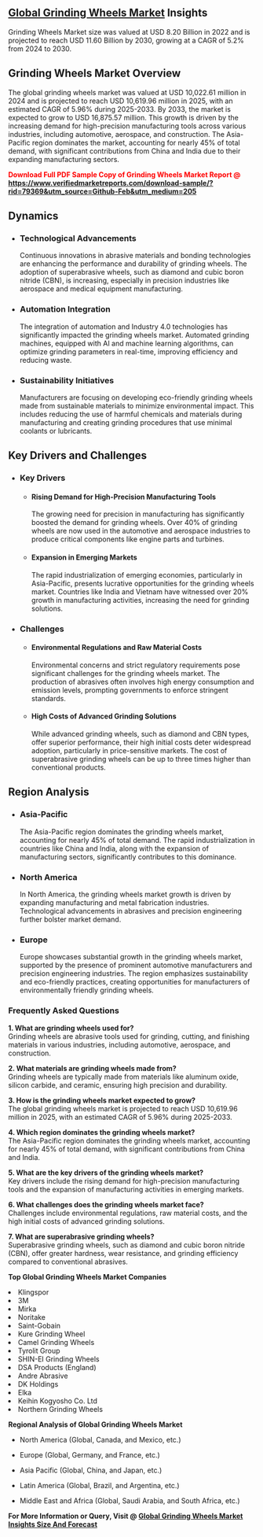 <h2><a href="https://www.verifiedmarketreports.com/download-sample/?rid=79369&amp;utm_source=Github&amp;utm_medium=205" target="_blank">Global Grinding Wheels Market</a> Insights</h2><p>Grinding Wheels Market size was valued at USD 8.20 Billion in 2022 and is projected to reach USD 11.60 Billion by 2030, growing at a CAGR of 5.2% from 2024 to 2030.</p><p> <h2>Grinding Wheels Market Overview</h2> <p>The global grinding wheels market was valued at USD 10,022.61 million in 2024 and is projected to reach USD 10,619.96 million in 2025, with an estimated CAGR of 5.96% during 2025-2033. By 2033, the market is expected to grow to USD 16,875.57 million. This growth is driven by the increasing demand for high-precision manufacturing tools across various industries, including automotive, aerospace, and construction. The Asia-Pacific region dominates the market, accounting for nearly 45% of total demand, with significant contributions from China and India due to their expanding manufacturing sectors. </p> <p><strong><p><span class=""><span style="color: #ff0000;"><strong>Download Full PDF Sample Copy of Grinding Wheels Market Report</strong> @ </span><a href="https://www.verifiedmarketreports.com/download-sample/?rid=79369&amp;utm_source=Github-Feb&amp;utm_medium=205" target="_blank">https://www.verifiedmarketreports.com/download-sample/?rid=79369&amp;utm_source=Github-Feb&amp;utm_medium=205</a></span></p></strong></p> <h2>Dynamics</h2> <ul> <li><h3>Technological Advancements</h3> <p>Continuous innovations in abrasive materials and bonding technologies are enhancing the performance and durability of grinding wheels. The adoption of superabrasive wheels, such as diamond and cubic boron nitride (CBN), is increasing, especially in precision industries like aerospace and medical equipment manufacturing. </p> </li> <li><h3>Automation Integration</h3> <p>The integration of automation and Industry 4.0 technologies has significantly impacted the grinding wheels market. Automated grinding machines, equipped with AI and machine learning algorithms, can optimize grinding parameters in real-time, improving efficiency and reducing waste. </p> </li> <li><h3>Sustainability Initiatives</h3> <p>Manufacturers are focusing on developing eco-friendly grinding wheels made from sustainable materials to minimize environmental impact. This includes reducing the use of harmful chemicals and materials during manufacturing and creating grinding procedures that use minimal coolants or lubricants. </p> </li> </ul> <h2>Key Drivers and Challenges</h2> <ul> <li><h3>Key Drivers</h3> <ul> <li><h4>Rising Demand for High-Precision Manufacturing Tools</h4> <p>The growing need for precision in manufacturing has significantly boosted the demand for grinding wheels. Over 40% of grinding wheels are now used in the automotive and aerospace industries to produce critical components like engine parts and turbines. </p> </li> <li><h4>Expansion in Emerging Markets</h4> <p>The rapid industrialization of emerging economies, particularly in Asia-Pacific, presents lucrative opportunities for the grinding wheels market. Countries like India and Vietnam have witnessed over 20% growth in manufacturing activities, increasing the need for grinding solutions. </p> </li> </ul> </li> <li><h3>Challenges</h3> <ul> <li><h4>Environmental Regulations and Raw Material Costs</h4> <p>Environmental concerns and strict regulatory requirements pose significant challenges for the grinding wheels market. The production of abrasives often involves high energy consumption and emission levels, prompting governments to enforce stringent standards. </p> </li> <li><h4>High Costs of Advanced Grinding Solutions</h4> <p>While advanced grinding wheels, such as diamond and CBN types, offer superior performance, their high initial costs deter widespread adoption, particularly in price-sensitive markets. The cost of superabrasive grinding wheels can be up to three times higher than conventional products. </p> </li> </ul> </li> </ul> <h2>Region Analysis</h2> <ul> <li><h3>Asia-Pacific</h3> <p>The Asia-Pacific region dominates the grinding wheels market, accounting for nearly 45% of total demand. The rapid industrialization in countries like China and India, along with the expansion of manufacturing sectors, significantly contributes to this dominance. </p> </li> <li><h3>North America</h3> <p>In North America, the grinding wheels market growth is driven by expanding manufacturing and metal fabrication industries. Technological advancements in abrasives and precision engineering further bolster market demand. </p> </li> <li><h3>Europe</h3> <p>Europe showcases substantial growth in the grinding wheels market, supported by the presence of prominent automotive manufacturers and precision engineering industries. The region emphasizes sustainability and eco-friendly practices, creating opportunities for manufacturers of environmentally friendly grinding wheels. </p> </li> </ul> <h3>Frequently Asked Questions</h3> <p><strong>1. What are grinding wheels used for?</strong><br>Grinding wheels are abrasive tools used for grinding, cutting, and finishing materials in various industries, including automotive, aerospace, and construction. </p> <p><strong>2. What materials are grinding wheels made from?</strong><br>Grinding wheels are typically made from materials like aluminum oxide, silicon carbide, and ceramic, ensuring high precision and durability. </p> <p><strong>3. How is the grinding wheels market expected to grow?</strong><br>The global grinding wheels market is projected to reach USD 10,619.96 million in 2025, with an estimated CAGR of 5.96% during 2025-2033. </p> <p><strong>4. Which region dominates the grinding wheels market?</strong><br>The Asia-Pacific region dominates the grinding wheels market, accounting for nearly 45% of total demand, with significant contributions from China and India. </p> <p><strong>5. What are the key drivers of the grinding wheels market?</strong><br>Key drivers include the rising demand for high-precision manufacturing tools and the expansion of manufacturing activities in emerging markets. </p> <p><strong>6. What challenges does the grinding wheels market face?</strong><br>Challenges include environmental regulations, raw material costs, and the high initial costs of advanced grinding solutions. </p> <p><strong>7. What are superabrasive grinding wheels?</strong><br>Superabrasive grinding wheels, such as diamond and cubic boron nitride (CBN), offer greater hardness, wear resistance, and grinding efficiency compared to conventional abrasives.</p><p><strong>Top Global Grinding Wheels Market Companies</strong></p><div data-test-id=""><p><li>Klingspor</li><li> 3M</li><li> Mirka</li><li> Noritake</li><li> Saint-Gobain</li><li> Kure Grinding Wheel</li><li> Camel Grinding Wheels</li><li> Tyrolit Group</li><li> SHIN-EI Grinding Wheels</li><li> DSA Products (England)</li><li> Andre Abrasive</li><li> DK Holdings</li><li> Elka</li><li> Keihin Kogyosho Co. Ltd</li><li> Northern Grinding Wheels</li></p><div><strong>Regional Analysis of&nbsp;Global Grinding Wheels Market</strong></div><ul><li dir="ltr"><p dir="ltr">North America&nbsp;(Global, Canada, and Mexico, etc.)</p></li><li dir="ltr"><p dir="ltr">Europe (Global, Germany, and France, etc.)</p></li><li dir="ltr"><p dir="ltr">Asia Pacific&nbsp;(Global, China, and Japan, etc.)</p></li><li dir="ltr"><p dir="ltr">Latin America&nbsp;(Global, Brazil, and Argentina, etc.)</p></li><li dir="ltr">Middle East and Africa&nbsp;(Global, Saudi Arabia, and South Africa, etc.)</li></ul><p><strong>For More Information or Query, Visit @&nbsp;</strong><strong><a href="https://www.verifiedmarketreports.com/product/global-grinding-wheels-market-growth-2019-2024/?utm_source=Github&amp;utm_medium=205" target="_blank">Global Grinding Wheels Market Insights Size And Forecast</a></strong></p></div>
